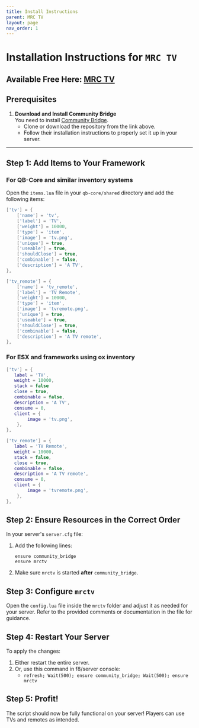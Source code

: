 ```yaml
---
title: Install Instructions
parent: MRC TV
layout: page
nav_order: 1
---
```

# Installation Instructions for `MRC TV`

## Available Free Here: [MRC TV](https://mrcscripts.tebex.io/)

## Prerequisites
1. **Download and Install Community Bridge**  
   You need to install [Community Bridge](https://github.com/The-Order-Of-The-Sacred-Framework/community_bridge/tree/dev).  
   - Clone or download the repository from the link above.  
   - Follow their installation instructions to properly set it up in your server.

---

## Step 1: Add Items to Your Framework

### For QB-Core and similar inventory systems
Open the `items.lua` file in your `qb-core/shared` directory and add the following items:

```lua
['tv'] = {
    ['name'] = 'tv',
    ['label'] = 'TV',
    ['weight'] = 10000,
    ['type'] = 'item',
    ['image'] = 'tv.png',
    ['unique'] = true,
    ['useable'] = true,
    ['shouldClose'] = true,
    ['combinable'] = false,
    ['description'] = 'A TV',
},

['tv_remote'] = {
    ['name'] = 'tv_remote',
    ['label'] = 'TV Remote',
    ['weight'] = 10000,
    ['type'] = 'item',
    ['image'] = 'tvremote.png',
    ['unique'] = true,
    ['useable'] = true,
    ['shouldClose'] = true,
    ['combinable'] = false,
    ['description'] = 'A TV remote',
},
```

### For ESX and frameworks using ox inventory
```lua
['tv'] = {
   label = 'TV',
   weight = 10000,
   stack = false
   close = true,
   combinable = false,
   description = 'A TV',
   consume = 0,
   client = {
        image = 'tv.png',
    },
},

['tv_remote'] = {
   label = 'TV Remote',
   weight = 10000,
   stack = false,
   close = true,
   combinable = false,
   description = 'A TV remote',
   consume = 0,
   client = {
        image = 'tvremote.png',
    },
},
```


## Step 2: Ensure Resources in the Correct Order
In your server's `server.cfg` file:  
1. Add the following lines:

   ```plaintext
   ensure community_bridge
   ensure mrctv
   ```

2. Make sure `mrctv` is started **after** `community_bridge`.



## Step 3: Configure `mrctv`
Open the `config.lua` file inside the `mrctv` folder and adjust it as needed for your server. Refer to the provided comments or documentation in the file for guidance.



## Step 4: Restart Your Server
To apply the changes:  
1. Either restart the entire server.  
2. Or, use this command in f8/server console:
   - `refresh; Wait(500); ensure community_bridge; Wait(500); ensure mrctv`


## Step 5: Profit!
The script should now be fully functional on your server! Players can use TVs and remotes as intended.
